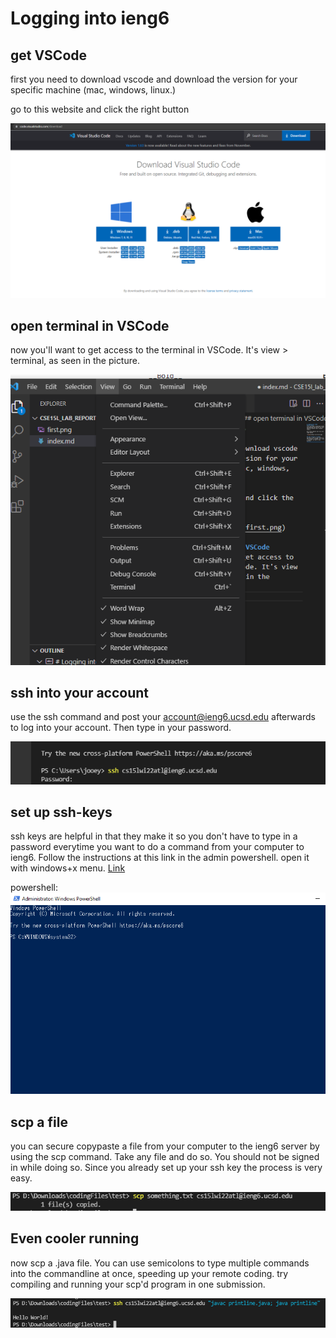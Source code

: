 # Logging into ieng6
## get VSCode
first you need to download vscode and download the version for your specific machine (mac, windows, linux.)

go to this website and click the right button

![Image](first.png)

## open terminal in VSCode
now you'll want to get access to the terminal in VSCode. It's view > terminal, as seen in the picture.

![Image](second.png)

## ssh into your account
use the ssh command and post your account@ieng6.ucsd.edu afterwards to log into your account. Then type in your password.

![Image](third.png)

## set up ssh-keys
ssh keys are helpful in that they make it so you don't have to type in a password everytime you want to do a command from your computer to ieng6. Follow the instructions at this link in the admin powershell. open it with windows+x menu.
[Link](https://docs.microsoft.com/en-us/windows-server/administration/openssh/openssh_keymanagement#user-key-generation)

powershell:
![Image](fifth.png)

## scp a file
you can secure copypaste a file from your computer to the ieng6 server by using the scp command. Take any file and do so. You should not be signed in while doing so. Since you already set up your ssh key the process is very easy.

![Image](fourth.png)

## Even cooler running
now scp a .java file. You can use semicolons to type multiple commands into the commandline at once, speeding up your remote coding. try compiling and running your scp'd program in one submission.

![Image](sixth.png)